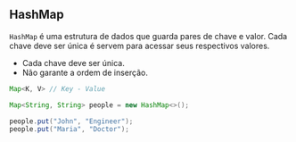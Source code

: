 ## HashMap

`HashMap` é uma estrutura de dados que guarda pares de chave e valor. Cada chave deve ser única é servem para acessar seus respectivos valores.

- Cada chave deve ser única.
- Não garante a ordem de inserção.

```java
Map<K, V> // Key - Value
```

```java
Map<String, String> people = new HashMap<>();

people.put("John", "Engineer");
people.put("Maria", "Doctor");
```